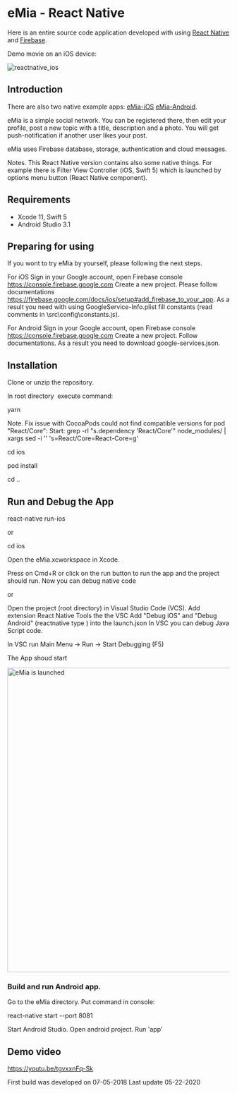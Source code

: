 # eMia - React Native 

Here is an entire source code application developed with using [React Native](https://facebook.github.io/react-native/docs/getting-started.html) and [Firebase](https://firebase.google.com/docs/).

Demo movie on an iOS device: 

![reactnative_ios](https://user-images.githubusercontent.com/2775621/40759771-2bb84a6e-649c-11e8-86b2-be6e8ed46ad1.gif)


## Introduction

There are also two native example apps: 
[eMia-iOS](https://github.com/SKrotkih/eMia-iOS) 
[eMia-Android](https://github.com/SKrotkih/eMia-Android).

eMia is a simple social network. 
You can be registered there, then edit your profile, post a new topic with a title, description and a photo.
You will get  push-notification if another user likes your post.

eMia uses Firebase database, storage, authentication and cloud messages.

Notes. This React Native version contains also some native things. For example there is Filter View Controller (iOS, Swift 5) which is launched by options menu button (React Native  component).  

## Requirements

- Xcode 11, Swift 5
- Android Studio 3.1

## Preparing for using

If you wont to try eMia by yourself, please following the next steps.

For iOS
Sign in your Google account, open Firebase console https://console.firebase.google.com
Create a new project. Please follow documentations https://firebase.google.com/docs/ios/setup#add_firebase_to_your_app.
As a result you need with using GoogleService-Info.plist fill constants (read comments in \src\config\constants.js).

For Android
Sign in your Google account, open Firebase console https://console.firebase.google.com
Create a new project. Follow documentations. As a result you need to download google-services.json.

## Installation

Clone or unzip the repository.

In root directory  execute command:

yarn

Note. Fix issue with CocoaPods could not find compatible versions for pod "React/Core": 
Start:
grep -rl "s.dependency 'React/Core'" node_modules/ | xargs sed -i '' 's=React/Core=React-Core=g'

cd ios

pod install

cd ..

## Run and Debug the App

react-native run-ios

or

cd ios

Open the eMia.xcworkspace in Xcode.

Press on Cmd+R or click on the run button to run the app and the project should run.
Now you can debug native code

or

Open the project (root directory) in Visual Studio Code (VCS). 
Add extension React Native Tools the the VSC
Add "Debug iOS" and "Debug Android" (reactnative type ) into the launch.json
In VSC you can debug Java Script code. 

In VSC run Main Menu -> Run -> Start Debugging (F5)

The App shoud start

<img src="https://user-images.githubusercontent.com/2775621/81370480-f208a580-90fd-11ea-8482-5718e9b518c5.png" alt="eMia is launched" style="width: 690px;" />

### Build and run Android app.

Go to the eMia directory. Put command in console:

react-native start --port 8081

Start Android Studio.  Open android project. Run 'app'

## Demo video

https://youtu.be/tgvxxnFq-Sk

First build was developed on 07-05-2018
Last update 05-22-2020

